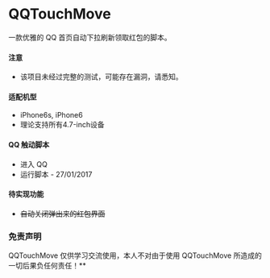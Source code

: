 # QQTouchMove
一款优雅的 QQ 首页自动下拉刷新领取红包的脚本。

#### 注意
* 该项目未经过完整的测试，可能存在漏洞，请悉知。

#### 适配机型
* iPhone6s, iPhone6
* 理论支持所有4.7-inch设备

#### QQ 触动脚本
* 进入 QQ
* 运行脚本 - 27/01/2017

#### 待实现功能
* ~~自动关闭弹出来的红包界面~~

### 免责声明
QQTouchMove 仅供学习交流使用，本人不对由于使用 QQTouchMove 所造成的一切后果负任何责任！**
